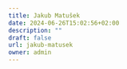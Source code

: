 ```yaml
---
title: Jakub Matušek
date: 2024-06-26T15:02:56+02:00
description: ""
draft: false
url: jakub-matusek
owner: admin
---
```


<!-- SECTION BREAK -->
